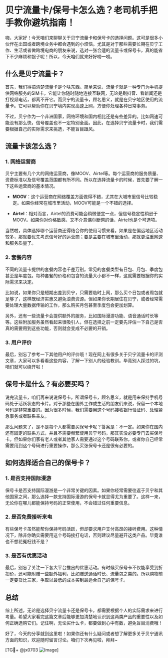 # 贝宁流量卡/保号卡怎么选？老司机手把手教你避坑指南！

嗨，大家好！今天咱们来聊聊关于贝宁流量卡和保号卡的选择问题。这可是很多小伙伴在出国或者跨境业务中都会遇到的小烦恼。尤其是对于那些需要长期在贝宁工作、生活或者做跨境电商的朋友来说，选对一张合适的流量卡或保号卡，真的能省下不少麻烦和银子呢！所以，今天咱们就来好好唠一唠。

## 什么是贝宁流量卡？

首先，我们得搞清楚流量卡是个啥东西。简单来说，流量卡就是一种专门为手机提供网络服务的SIM卡，它能让你随时随地连接互联网，无论是刷抖音、看新闻还是打视频电话，都离不开它。而贝宁的流量卡，顾名思义，就是在贝宁地区使用的流量卡。它可以帮助你在贝宁境内实现高速上网，方便你处理各种日常事务。

不过，贝宁作为一个非洲国家，网络环境和国内相比还是有些差异的。比如网速可能没有那么快，信号覆盖也不一定特别全面。因此，在选择贝宁流量卡时，我们需要根据自己的实际需求来挑选，不能盲目跟风。

## 流量卡该怎么选？

### 1. 网络运营商

贝宁主要有几个大的网络运营商，像MOOV、Airtel等。每个运营商的服务质量、资费标准以及信号覆盖范围都有所不同。所以在选择流量卡的时候，首先要了解一下这些运营商的基本情况。

- **MOOV**：这个运营商在网络覆盖方面做得不错，尤其在大城市里信号比较稳定。如果你经常在城市里活动，MOOV可能是一个不错的选择。
  
- **Airtel**：相对而言，Airtel的资费可能会稍微便宜一点，但信号稳定性稍逊于MOOV。如果你对价格敏感，又不介意偶尔断网的话，Airtel也是个可选项。

当然啦，具体选择哪个运营商还得结合你的使用习惯来看。如果是在偏远地区活动较多，那就要优先考虑信号好的运营商；要是主要在城市里活动，那就更注重网速和服务质量了。

### 2. 套餐内容

不同的流量卡提供的套餐内容也千差万别。常见的套餐类型有日包、月包、季度包甚至是年度包。每种套餐的价格和包含的流量大小都不一样，这就需要根据你的实际需求来决定。

比如说，如果你只是短期出差到贝宁，只需要临时上网，那么买个日包或者周包就足够了，这样既经济实惠又避免浪费资源。但如果你长期居住在贝宁，或者经常需要处理大量数据传输的工作，那么购买月包甚至季度包会更加划算。

另外，还有一些流量卡会提供额外的服务，比如国际漫游功能、语音通话时长等等。这些附加服务虽然看起来很吸引人，但在选择之前一定要先评估一下自己是否真的需要用到这些功能，否则就会变成不必要的开销。

### 3. 用户评价

最后，别忘了参考一下其他用户的评价哦！现在网上有很多关于贝宁流量卡的评测文章，大家可以多看看这些内容，了解一下别人的经验教训。毕竟别人踩过的坑，咱们就可以绕开啦！

## 保号卡是什么？有必要买吗？

说完流量卡，咱们再来说说保号卡。所谓保号卡，顾名思义，就是用来保持手机号码处于活跃状态的卡片。对于那些在国外工作或生活的朋友们来说，保留一个本地号码是非常重要的。因为很多时候，我们需要用这个号码接收银行验证码、处理紧急事务或者联系亲友。

那么问题来了，是不是每个人都需要买保号卡呢？答案是：不一定。如果你在国内还有固定的联系方式，并且不需要频繁使用贝宁号码，那其实没必要专门去买保号卡。但如果你们家有老人或者其他家人需要通过这个号码联系你，或者你自己经常需要用到这个号码进行重要操作，那么买张保号卡还是很有必要的。

## 如何选择适合自己的保号卡？

### 1. 是否支持国际漫游

保号卡是否支持国际漫游是一个非常关键的因素。如果你经常需要往返于贝宁和其他国家之间，那么选择一款支持国际漫游的保号卡就显得尤为重要了。这样一来，无论你在哪儿都能保持号码的正常使用，不会错过任何重要信息。

### 2. 是否免费接听来电

有些保号卡虽然能帮你保持号码活跃，但却要求用户支付高昂的接听费用。这种情况下，除非你确实需要用这个号码接打电话，否则建议尽量避开这类产品。毕竟谁也不想花冤枉钱不是？

### 3. 是否有优惠活动

最后，别忘了关注一下各大平台推出的优惠活动。有时候买保号卡不仅能享受到折扣价，还可能附赠一些额外福利，比如赠送通话时长、流量包之类的。所以购物前一定要货比三家，争取以最低的成本买到最适合自己的保号卡。

## 总结

综上所述，无论是选择贝宁流量卡还是保号卡，都需要根据个人的实际需求来进行考量。希望大家看完这篇文章后能够更加清楚地认识到这两类产品的重要性以及如何正确选购它们。记住啊，无论买什么卡，都要做到心中有数，避免盲目消费哦！

好了，今天的分享就到这里啦！如果你还有什么疑问或者想了解更多关于贝宁通讯方面的知识，欢迎随时留言讨论。咱们下次再见啦，拜拜~

[TG💪+ @jx0703 ![Image](https://github.com/user-attachments/assets/dbca1d08-cadb-493c-b0ec-ad6f7a83f270)]